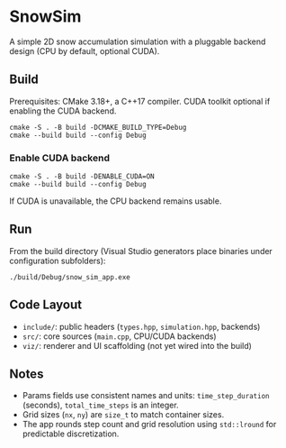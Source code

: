 # SnowSim

A simple 2D snow accumulation simulation with a pluggable backend design (CPU by default, optional CUDA).

## Build

Prerequisites: CMake 3.18+, a C++17 compiler. CUDA toolkit optional if enabling the CUDA backend.

```
cmake -S . -B build -DCMAKE_BUILD_TYPE=Debug
cmake --build build --config Debug
```

### Enable CUDA backend

```
cmake -S . -B build -DENABLE_CUDA=ON
cmake --build build --config Debug
```

If CUDA is unavailable, the CPU backend remains usable.

## Run

From the build directory (Visual Studio generators place binaries under configuration subfolders):

```
./build/Debug/snow_sim_app.exe
```

## Code Layout

- `include/`: public headers (`types.hpp`, `simulation.hpp`, backends)
- `src/`: core sources (`main.cpp`, CPU/CUDA backends)
- `viz/`: renderer and UI scaffolding (not yet wired into the build)

## Notes

- Params fields use consistent names and units: `time_step_duration` (seconds), `total_time_steps` is an integer.
- Grid sizes (`nx`, `ny`) are `size_t` to match container sizes.
- The app rounds step count and grid resolution using `std::lround` for predictable discretization.


